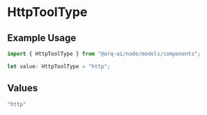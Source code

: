 # HttpToolType

## Example Usage

```typescript
import { HttpToolType } from "@orq-ai/node/models/components";

let value: HttpToolType = "http";
```

## Values

```typescript
"http"
```